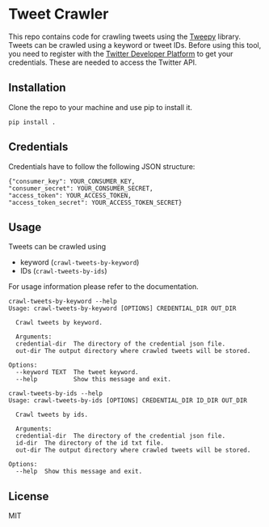# Tweet Crawler

This repo contains code for crawling tweets using the [Tweepy](https://www.tweepy.org/) 
library. Tweets can be crawled using a keyword or tweet IDs. Before using this
tool, you need to register with the [Twitter Developer Platform](https://developer.twitter.com/en)
to get your credentials. These are needed to access the Twitter API.

## Installation

Clone the repo to your machine and use pip to install it.

```
pip install .
```

## Credentials

Credentials have to follow the following JSON structure:

```
{"consumer_key": YOUR_CONSUMER_KEY,
"consumer_secret": YOUR_CONSUMER_SECRET,
"access_token": YOUR_ACCESS_TOKEN,
"access_token_secret": YOUR_ACCESS_TOKEN_SECRET}
```

## Usage

Tweets can be crawled using
- keyword (`crawl-tweets-by-keyword`)
- IDs (`crawl-tweets-by-ids`)

For usage information please refer to the documentation. 

```
crawl-tweets-by-keyword --help
Usage: crawl-tweets-by-keyword [OPTIONS] CREDENTIAL_DIR OUT_DIR

  Crawl tweets by keyword.

  Arguments: 
  credential-dir  The directory of the credential json file.
  out-dir The output directory where crawled tweets will be stored.

Options:
  --keyword TEXT  The tweet keyword.
  --help          Show this message and exit.
```

```
crawl-tweets-by-ids --help
Usage: crawl-tweets-by-ids [OPTIONS] CREDENTIAL_DIR ID_DIR OUT_DIR

  Crawl tweets by ids.

  Arguments: 
  credential-dir  The directory of the credential json file.
  id-dir  The directory of the id txt file.
  out-dir The output directory where crawled tweets will be stored.

Options:
  --help  Show this message and exit.
```
## License

MIT
